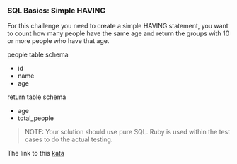 ### SQL Basics: Simple HAVING

For this challenge you need to create a simple HAVING statement, you want to count how many people have the same age and return the groups with 10 or more people who have that age.

people table schema
* id
* name
* age

return table schema
* age
* total_people

> NOTE: Your solution should use pure SQL. Ruby is used within the test cases to do the actual testing.  

The link to this [kata](https://www.codewars.com/kata/sql-basics-simple-having/sql)
